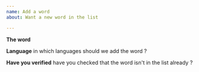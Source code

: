 ```yaml
---
name: Add a word
about: Want a new word in the list

---
```


**The word**

**Language** in which languages should we add the word ?

**Have you verified** have you checked that the word isn't in the list already ?
